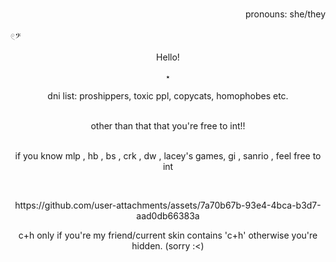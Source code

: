 
<h1 align="center"></[](i)></h1>

<p align="right"> pronouns: she/they

𓏲𝄢


</h1>


  
<p align="center"> Hello!

<p align="center"> ⋆

<p align="center"> dni list: proshippers, toxic ppl, copycats, homophobes etc.</p>

<p align="center"><br>other than that that you're free to int!!</br</p> 
<p align="center"><br> if you know mlp , hb , bs , crk , dw , lacey's games, gi , sanrio , feel free to int </br></p>
<br> <p align="center">https://github.com/user-attachments/assets/7a70b67b-93e4-4bca-b3d7-aad0db66383a </br></p>

    
<p align="center">  c+h only if you're my friend/current skin contains 'c+h' otherwise you're hidden. (sorry :<)</p>





<h1 align="center"></[](h)>

